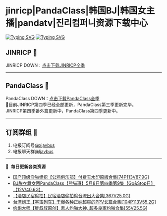 # jinricp|PandaClass|韩国BJ|韩国女主播|pandatv|진리컴퍼니资源下载中心   
[![Typing SVG](https://readme-typing-svg.herokuapp.com?font=Fira+Code&pause=1000&center=true&vCenter=true&random=true&width=435&lines=所有链接都需要翻墙访问)](https://jinri-cp.neocities.org/free.html)
[![Typing SVG](https://readme-typing-svg.herokuapp.com?font=Fira+Code&pause=1000&center=true&vCenter=true&random=true&width=435&lines=点击进入福利资源下载中心)](https://pandaclass.neocities.org/)
## JINRICP 👋   
JINRICP DOWN：[点击下载JINRICP全季](https://mypikpak.com/s/VODz7HXQoqcX0UrvaXfDtFoPo1)
****
## PandaClass 💯   
PandaClass DOWN：[点击下载PandaClass全季](https://mypikpak.com/s/VOKOTZkoEnkyvCnELVSquM97o1)   
💞目前JINRICP第四季已经全部更新，PandaClass第三季更新完毕。   
JINRICP第四季番外篇更新中，PandaClass第四季更新中。
****
## 订阅群组 🔞
1. 电报订阅号[@xjavbus](https://t.me/xjavbus)
2. 电报聊天群[@ljavbus](https://t.me/ljavbus)
**** 
📕 &nbsp;**每日更新各类资源**
<!-- BLOG-POST-LIST:START -->
- [国产顶级淫啪组织【公鸡俱乐部】付费无水印原版合集[74P113V87.9G]](https://fuli.rulel.com/368.html)
- [BJ脱衣舞女团PandaClass【熊猫班】5月8日第四季第9集【Go&amp;Stop日】【12V/40.6G】](https://fuli.rulel.com/367.html)
- [【酒店民宿偷拍】民宿酒店偷拍偷音流出大合集[367V25.0G]](https://fuli.rulel.com/366.html)
- [台湾炮王【宇宙列车】干爆各种正妹超爽的PPV长篇合集[104P113V55.2G]](https://fuli.rulel.com/365.html)
- [约炮大师【胖叔叔原创】素人约啪大神, 超多良家约啪合集[55V25.5G]](https://fuli.rulel.com/364.html)
<!-- BLOG-POST-LIST:END -->
